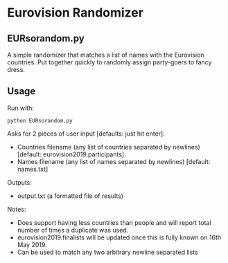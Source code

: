 # Eurovision Randomizer
## EURsorandom.py

A simple randomizer that matches a list of names with the Eurovision countries. Put together quickly to randomly assign party-goers to fancy dress.

## Usage

Run with:

``python EURsorandom.py``

Asks for 2 pieces of user input [defaults: just hit enter]:
 - Countries filename (any list of countries separated by newlines) [default: eurovision2019.participants]
 - Names filename (any list of names separated by newlines) [default: names.txt]

Outputs:
 - output.txt (a formatted file of results)

Notes:
 - Does support having less countries than people and will report total number of times a duplicate was used.
 - eurovision2019.finalists will be updated once this is fully known on 16th May 2019.
 - Can be used to match any two arbitrary newline separated lists
